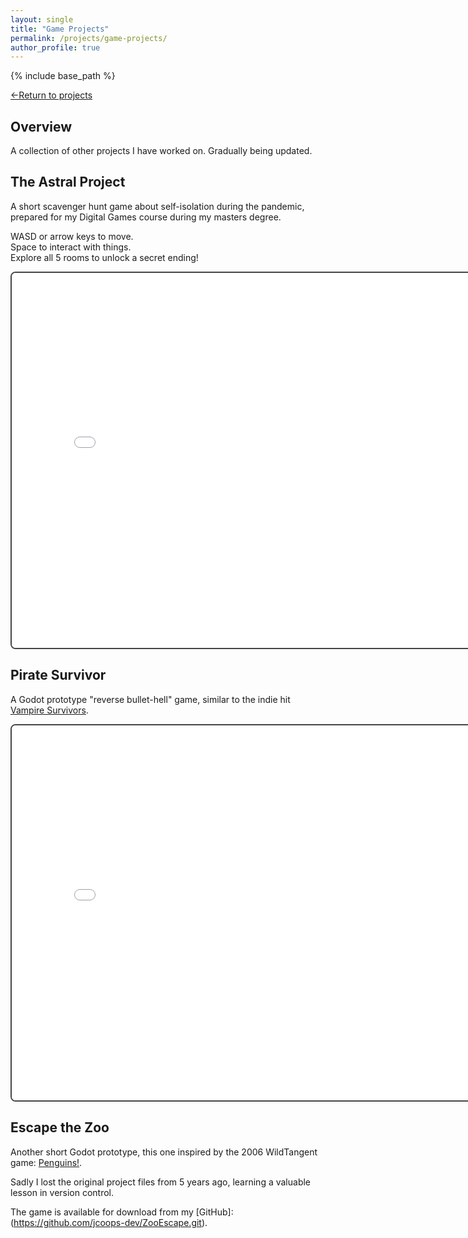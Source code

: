 ```yaml
---
layout: single
title: "Game Projects"
permalink: /projects/game-projects/
author_profile: true
---
```


{% include base_path %}

[←Return to projects](/projects/)  

## Overview

A collection of other projects I have worked on. Gradually being updated.

## The Astral Project  
  
A short scavenger hunt game about self-isolation during the pandemic, prepared for my Digital Games course during my masters degree.  
  
WASD or arrow keys to move.  
Space to interact with things.  
Explore all 5 rooms to unlock a secret ending!  

<iframe 
  src="/TheAstralProject/index.html" 
  width="800" 
  height="600" 
  style="border:2px solid #444; border-radius:8px;">
</iframe>

## Pirate Survivor  
  
A Godot prototype "reverse bullet-hell" game, similar to the indie hit [Vampire Survivors](https://store.steampowered.com/app/1794680/Vampire_Survivors/).  
 

<iframe 
  src="/Pirate Survivor/index.html" 
  width="800" 
  height="600" 
  style="border:2px solid #444; border-radius:8px;">
</iframe>


## Escape the Zoo  
  
Another short Godot prototype, this one inspired by the 2006 WildTangent game: [Penguins!](https://www.wildtangent.com/p/arcade/penguins/?srsltid=AfmBOopigC97WFEjmoLSb__DCukns-5XmFM_yp7aUq6cP_HsQzjCdEAN).  

Sadly I lost the original project files from 5 years ago, learning a valuable lesson in version control.

The game is available for download from my [GitHub]:(https://github.com/jcoops-dev/ZooEscape.git).  